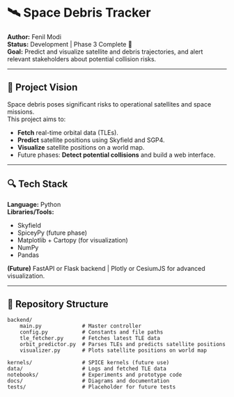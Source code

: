 # 🛰 Space Debris Tracker

**Author:** Fenil Modi  
**Status:** Development | Phase 3 Complete 🚀  
**Goal:** Predict and visualize satellite and debris trajectories, and alert relevant stakeholders about potential collision risks.

---

## 📝 Project Vision

Space debris poses significant risks to operational satellites and space missions.  
This project aims to:

- **Fetch** real-time orbital data (TLEs).
- **Predict** satellite positions using Skyfield and SGP4.
- **Visualize** satellite positions on a world map.
- Future phases: **Detect potential collisions** and build a web interface.

---

## 🔍 Tech Stack

**Language:** Python  
**Libraries/Tools:** 
- Skyfield
- SpiceyPy (future phase)
- Matplotlib + Cartopy (for visualization)
- NumPy
- Pandas

**(Future)** FastAPI or Flask backend | Plotly or CesiumJS for advanced visualization.

---

## 📂 Repository Structure

```plaintext
backend/
    main.py             # Master controller
    config.py           # Constants and file paths
    tle_fetcher.py      # Fetches latest TLE data
    orbit_predictor.py  # Parses TLEs and predicts satellite positions
    visualizer.py       # Plots satellite positions on world map

kernels/                # SPICE kernels (future use)
data/                   # Logs and fetched TLE data
notebooks/              # Experiments and prototype code
docs/                   # Diagrams and documentation
tests/                  # Placeholder for future tests
